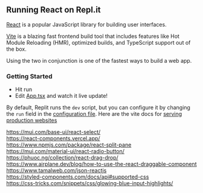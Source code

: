 ## Running React on Repl.it

[React](https://reactjs.org/) is a popular JavaScript library for building user interfaces.

[Vite](https://vitejs.dev/) is a blazing fast frontend build tool that includes features like Hot Module Reloading (HMR), optimized builds, and TypeScript support out of the box.

Using the two in conjunction is one of the fastest ways to build a web app.

### Getting Started
- Hit run
- Edit [App.tsx](#src/App.tsx) and watch it live update!

By default, Replit runs the `dev` script, but you can configure it by changing the `run` field in the [configuration file](#.replit). Here are the vite docs for [serving production websites](https://vitejs.dev/guide/build.html)

https://mui.com/base-ui/react-select/  
https://react-components.vercel.app/  
https://www.npmjs.com/package/react-split-pane   
https://mui.com/material-ui/react-radio-button/  
https://phuoc.ng/collection/react-drag-drop/  
https://www.airplane.dev/blog/how-to-use-the-react-draggable-component  
https://www.tamalweb.com/json-reactjs  
https://styled-components.com/docs/api#supported-css  
https://css-tricks.com/snippets/css/glowing-blue-input-highlights/  

